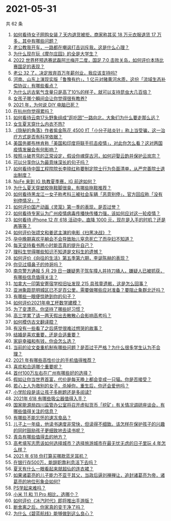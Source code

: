 # 2021-05-31

共 62 条

<!-- BEGIN -->
<!-- 最后更新时间 Mon May 31 2021 06:18:32 GMT+0800 (China Standard Time) -->

1. [如何看待女子网购女装 7 天内退货被拒，商家称其买 18 万元衣服退货 17
   万多，其中有哪些问题？](https://www.zhihu.com/question/462187108)
2. [老公教我开车，一路都在嘲讽打击训斥我，这是什么心理？](https://www.zhihu.com/question/457328565)
3. [为什么现在玩《摩尔庄园》的全是大学生？](https://www.zhihu.com/question/54190459)
4. [2022 世界杯预选赛武磊阿兰梅开二度，国足 7:0
   击败关岛，如何评价本场比赛国足的表现？](https://www.zhihu.com/question/462270082)
5. [老公 32 了，决定放弃百万年薪创业，我应该支持吗?](https://www.zhihu.com/question/447327404)
6. [河南、山东上演现实版「鲁豫有约」，1
   亿元对赌黄河水质，这份「流域生态补偿协议」有哪些看点？](https://www.zhihu.com/question/461376984)
7. [为什么远古氧气含量只是高了10%的样子，就可以支持昆虫大几百倍？](https://www.zhihu.com/question/457554177)
8. [女孩子哪个瞬间会让你觉得很有教养?](https://www.zhihu.com/question/364828906)
9. [2021 年，为何说 DIY 电脑已死？](https://www.zhihu.com/question/458733560)
10. [在杭州你觉得累吗？](https://www.zhihu.com/question/334468884)
11. [如何看待云南17头野象组成“逛吃团”一路向北，大象们为什么要走那么远？](https://www.zhihu.com/question/461852940)
12. [女生夏天穿什么内衣不热?](https://www.zhihu.com/question/393443526)
13. [《隐秘的角落》作者紫金陈花 4500
    打「小分子祛炎针」称上当受骗，这一治疗方式是否有科学依据？](https://www.zhihu.com/question/462183600)
14. [美国务卿布林肯称「美国和印度将联手抗击疫情」，对此你怎么看？这对两国疫情发展会有何影响？](https://www.zhihu.com/question/462187161)
15. [按照斗破苍穹的正常设定，假设你魂穿古河，如何迎娶云韵并保护云岚宗？](https://www.zhihu.com/question/433945197)
16. [可以分享你认为最意味深长的句子吗？](https://www.zhihu.com/question/455777176)
17. [如何看待中国工程院院长李晓红称要制定院士行为负面清单，从严完善院士退出制度？](https://www.zhihu.com/question/462035659)
18. [NoFe 来到 IG 执教夏季赛，IG 前途如何？](https://www.zhihu.com/question/461727805)
19. [为什么夏天穿塑胶拖鞋脚很臭，有哪些拖鞋推荐？](https://www.zhihu.com/question/30068966)
20. [如何看待黑龙江一女子称考科三被社会车辆「恶意别停」，官方回应称「没有别停情况」？](https://www.zhihu.com/question/461986606)
21. [如何评价国产动画《灵笼》第一季的表现，是否过誉？](https://www.zhihu.com/question/460671702)
22. [如何看待专家认为广州疫情病毒传播快传播力强，该如何应对这一轮疫情？](https://www.zhihu.com/question/462060673)
23. [如何看待 iPhone 12 在 618 活动中，直降 1000
    元，现在是入手的时机？还是再等等？](https://www.zhihu.com/question/461312225)
24. [如何评价张颂文和姜武主演的电影《扫黑决战》？](https://www.zhihu.com/question/455752818)
25. [孕中晚期喜欢平躺会不会导致胎儿窒息死亡了而孕妇不知道？](https://www.zhihu.com/question/412446157)
26. [每天坚持看书两小时能否真的提升自己？](https://www.zhihu.com/question/451546101)
27. [理科生觉得哪些知识不知道是文科生的遗憾？](https://www.zhihu.com/question/270455074)
28. [如何评价《向往的生活》第五季第六期，李诞陈赫的表现？](https://www.zhihu.com/question/461948636)
29. [你见过塌鼻子的帅哥吗？](https://www.zhihu.com/question/272575994)
30. [南京警方通报 5 月 29
    日一嫌疑男子驾车撞人并持刀捅人，嫌疑人已被抓获，有哪些信息值得关注？](https://www.zhihu.com/question/462129219)
31. [加拿大一印第安寄宿学校旧址发现 215
    具孩童遗骸，这是怎么回事？](https://www.zhihu.com/question/462022143)
32. [亚洲象距昆明城区已不足百公里，需要做哪些应对准备？要阻止象群北迁吗？](https://www.zhihu.com/question/462169548)
33. [有哪些一眼便惊艳到你的句子？](https://www.zhihu.com/question/344902971)
34. [如何评价2021年电工杯数学建模？](https://www.zhihu.com/question/461882668)
35. [为了变漂亮，你坚持了哪些好习惯？](https://www.zhihu.com/question/268216399)
36. [高三学累了请一两天假出去散散心会影响高考吗？](https://www.zhihu.com/question/429739425)
37. [如何模仿古文翻译腔？](https://www.zhihu.com/question/61017028)
38. [有没有一些看了之后感觉很难过想哭的故事？](https://www.zhihu.com/question/368019752)
39. [结婚是喜欢重要，还是合适重要？](https://www.zhihu.com/question/460938067)
40. [家庭幸福和有钱，你会怎么选？](https://www.zhihu.com/question/461339158)
41. [当前的论文查重机制有哪些问题？是否过于严格？为什么很多学生认为不合理？](https://www.zhihu.com/question/461310040)
42. [2021 年有哪些高性价比的手机值得推荐？](https://www.zhihu.com/question/413851618)
43. [喜欢和合适哪个重要呢？](https://www.zhihu.com/question/459841372)
44. [首付100万左右在广州有哪些好的选择？](https://www.zhihu.com/question/461992727)
45. [假如让你当世界首富，代价是每天晚上都会变成一只猫。你是否接受？](https://www.zhihu.com/question/461811694)
46. [若心上人为救别的女子，杀掉你，重生后，你还会爱他吗？](https://www.zhihu.com/question/453623418)
47. [小学阶段是该让孩子多刷题还是多阅读?](https://www.zhihu.com/question/387030054)
48. [2021年 618 有哪些吸尘器值得入手？](https://www.zhihu.com/question/457255441)
49. [国家能源局四川监管办公室将召开虚拟货币「挖矿」有关情况调研座谈会，有哪些值得关注的信息？](https://www.zhihu.com/question/461664450)
50. [有哪些不能忘怀的速冻食品？](https://www.zhihu.com/question/22528844)
51. [儿子上一年级，他读书速度非常快，但读得不细致。该怎样在保护孩子的兴趣的同时鼓励孩子更细致地去读书呢？](https://www.zhihu.com/question/411684396)
52. [青岛有哪些值得去的地方？](https://www.zhihu.com/question/268589944)
53. [高考填写志愿该如何选择城市？选择旅游城市在最无忧无虑的日子里玩 4
    年怎么样？](https://www.zhihu.com/question/461473516)
54. [2021 年 618 你打算买哪款蓝牙耳机？](https://www.zhihu.com/question/461467494)
55. [在银行存500万，能辞职靠利息活下去吗？](https://www.zhihu.com/question/347518117)
56. [夏天有什么一眼看起来就超仙的连衣裙？](https://www.zhihu.com/question/451969750)
57. [如果诸葛亮的儿子能力不亚于其父，当政后逼刘禅禅让，追封诸葛亮为帝，诸葛亮的地位形象会如何?](https://www.zhihu.com/question/461502132)
58. [PS学起来难吗？](https://www.zhihu.com/question/450407500)
59. [小米 11 和 11 Pro 相比，选哪个？](https://www.zhihu.com/question/451981720)
60. [如何评价《冰汽时代》即将推出手游版？](https://www.zhihu.com/question/460675839)
61. [断舍离之后，你家真的变干净了吗？](https://www.zhihu.com/question/461287259)
62. [为什么《碧蓝航线》能够做到这么良心？](https://www.zhihu.com/question/459384567)

<!-- END -->

